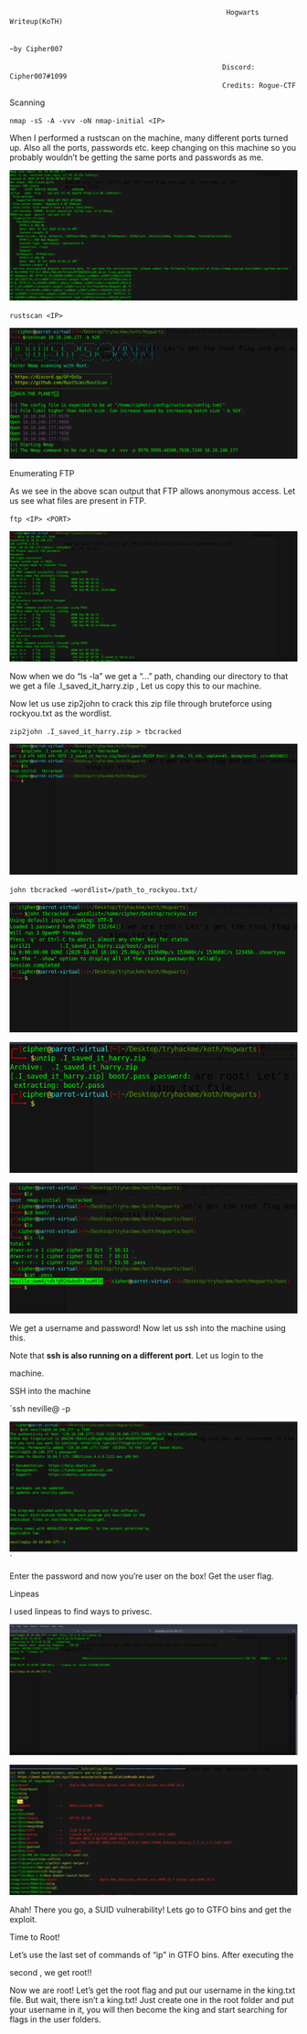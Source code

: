                                                          Hogwarts Writeup(KoTH)
    
                                                                               ~by Cipher007
    
                                                        Discord: Cipher007#1099 
                                                        Credits: Rogue-CTF
                                  
Scanning

 `nmap -sS -A -vvv -oN nmap-initial <IP>`

When I performed a rustscan on the machine, many different ports turned up. Also all the ports, passwords etc. keep changing on this machine so you probably wouldn’t be getting the same ports and passwords as me.

![](https://github.com/Cipher7/Writeups/blob/main/Hogwarts/images/nmap.png?raw=true)



`rustscan <IP>`

![](https://github.com/Cipher7/Writeups/blob/main/Hogwarts/images/rustscan.png?raw=true)

Enumerating FTP

As we see in the above scan output that FTP allows anonymous access. Let us see what files are present in FTP.

`ftp <IP> <PORT>`

![](https://github.com/Cipher7/Writeups/blob/main/Hogwarts/images/ftp.png?raw=true)

Now when we do “ls -la” we get a “…” path, chanding our directory to that we get a file .I\_saved\_it\_harry.zip , Let us copy this to our machine.

Now let us use zip2john to crack this zip file through bruteforce using rockyou.txt as the wordlist.

`zip2john .I_saved_it_harry.zip > tbcracked`

![](https://github.com/Cipher7/Writeups/blob/main/Hogwarts/images/zip2john.png?raw=true)

`john tbcracked –wordlist=/path_to_rockyou.txt/`

![](https://github.com/Cipher7/Writeups/blob/main/Hogwarts/images/john.png?raw=true)

![](https://github.com/Cipher7/Writeups/blob/main/Hogwarts/images/unzip.png?raw=true)

![](https://github.com/Cipher7/Writeups/blob/main/Hogwarts/images/ssh-creds.png?raw=true)

We get a username and password! Now let us ssh into the machine using this.

Note that **ssh is also running on a different port**. Let us login to the

machine.

SSH into the machine

`ssh neville@<IP> -p <PORT>

![](https://github.com/Cipher7/Writeups/blob/main/Hogwarts/images/user.png?raw=true)`

Enter the password and now you’re user on the box! Get the user flag.

Linpeas

I used linpeas to find ways to privesc.

![](https://github.com/Cipher7/Writeups/blob/main/Hogwarts/images/linpeastransfer.png?raw=true)

![](https://github.com/Cipher7/Writeups/blob/main/Hogwarts/images/linpeas.png?raw=true)

Ahah! There you go, a SUID vulnerability! Lets go to GTFO bins and get the exploit.

Time to Root!

Let’s use the last set of commands of “ip” in GTFO bins. After executing the

second , we get root!!

Now we are root! Let’s get the root flag and put our username in the king.txt file. But wait, there isn’t a king.txt! Just create one in the root folder and put your username in it, you will then become the king and start searching for flags in the user folders.
